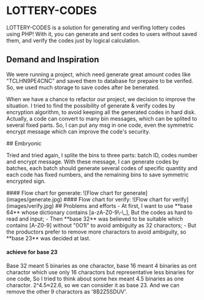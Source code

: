 # LOTTERY-CODES
LOTTERY-CODES is a solution for generating and verifing lottery codes using PHP! With it, you can generate and sent codes to users without saved them, and verify the codes just by logical calculation.
## Demand and Inspiration
<p>We were running a project, which need generate great amount codes like "TCLHN9PE4CNC" and saved them to database for prepaire to be verifed. So, we used much storage to save codes after be
benerated.</p>
<p>When we have a chance to refactor our project, we decision to improve the situation. I tried to find the possibility of generate & verify codes by encryption algorithm, to avoid keeping all the
generated codes in hard disk. Actually, a code can convert to many bin messages, which can be splited to several fixed parts. So, I can put any msg in one code, even the symmetric encrypt message
which can improve the code's security.</p>
## Embryonic
<p>Tried and tried again, I splite the bins to three parts: batch ID, codes number and encrypt message. With these message, I can generate codes by batches, each batch should generate several
codes of specific quantity and each code has fixed numbers, and the remaining bins to save symmetric encrypted sign.</p>
#### Flow chart for generate:
![Flow chart for generate](images/generate.jpg)
#### Flow chart for verify:
![Flow chart for verify](images/verify.jpg)
## Problems and efforts
 - At first, I want to use **base 64** whose dictionary contains [a-zA-Z0-9\-\_], But the codes as hard to read and input; 
 - Then **base 32** was believed to be suitable which contains [A-Z0-9] without "0O1I" to avoid ambiguity as 32 charactors;
 - But the productors prefer to remove more charactors to avoid ambiguity, so **base 23** was decided at last.

#### achieve for base 23
<p>Base 32 meant 5 binaries as one charactor, base 16 meant 4 binaries as ont charactor which use only 16 charactors but representative less binaries for one code, So I tried to think about some hex
meant 4.5 binaries as one charactor. 2^4.5≈22.6, so we can consider it as base 23. And we can remove the other 9 charactors as '8B2Z5SDUV'.</p>
